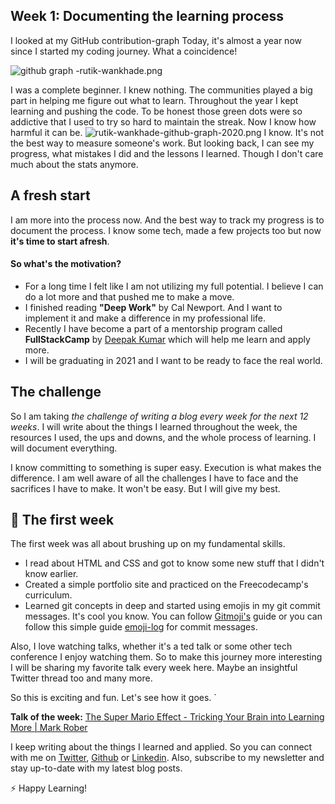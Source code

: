 ## Week 1: Documenting the learning process


I looked at my GitHub contribution-graph Today, it's almost a year now since I started my coding journey. What a coincidence!

![github graph -rutik-wankhade.png](https://cdn.hashnode.com/res/hashnode/image/upload/v1604847563099/yD7OO4apN.png)

I was a complete beginner. I knew nothing. The communities played a big part in helping me figure out what to learn. Throughout the year I kept learning and pushing the code. To be honest those green dots were so addictive that I used to try so hard to maintain the streak. Now I know how harmful it can be. 
![rutik-wankhade-github-graph-2020.png](https://cdn.hashnode.com/res/hashnode/image/upload/v1604848382323/N0TMHnhd3.png)
I know. It's not the best way to measure someone's work. But looking back, I can see my progress, what mistakes I did and the lessons I learned.
Though I don't care much about the stats anymore. 

## A fresh start
I am more into the process now. And the best way to track my progress is to document the process. I know some tech, made a few projects too but now **it's time to start afresh**. 

#### So what's the motivation?

- For a long time I felt like I am not utilizing my full potential. I believe I can do a lot more and that pushed me to make a move.
- I finished reading **"Deep Work"** by Cal Newport. And I want to implement it and make a difference in my professional life.
- Recently I have become a part of a mentorship program called **FullStackCamp** by [Deepak Kumar](https://twitter.com/HQdeepak) which will help me learn and apply more.
- I will be graduating in 2021 and I want to be ready to face the real world.   

## The challenge

So I am taking *the challenge of writing a blog every week for the next 12 weeks*. I will write about the things I learned throughout the week, the resources I used, the ups and downs, and the whole process of learning. I will document everything. 

I know committing to something is super easy. Execution is what makes the difference. I am well aware of all the challenges I have to face and the sacrifices I have to make. It won't be easy. But I will give my best.

 
## 📅 The first week

The first week was all about brushing up on my fundamental skills.
- I read about HTML and CSS and got to know some new stuff that I didn't know earlier. 
- Created a simple portfolio site and practiced on the Freecodecamp's curriculum.
- Learned git concepts in deep and started using emojis in my git commit messages. It's cool you know. You can follow [Gitmoji's](https://gitmoji.carloscuesta.me/) guide or you can follow this simple guide [emoji-log](https://github.com/ahmadawais/Emoji-Log/) for commit messages.

Also, I love watching talks, whether it's a ted talk or some other tech conference I enjoy watching them. So to make this journey more interesting I will be sharing my favorite talk every week here. Maybe an insightful Twitter thread too and many more.

So this is exciting and fun. Let's see how it goes. `

**Talk of the week:**
[The Super Mario Effect - Tricking Your Brain into Learning More | Mark Rober](https://youtu.be/9vJRopau0g0)

I keep writing about the things I learned and applied. So you can connect with me on [Twitter](https://twitter.com/WankhadeRutik), [Github](https://github.com/rutikwankhade)  or [Linkedin](https://www.linkedin.com/in/rutik-wankhade). Also, subscribe to my newsletter and stay up-to-date with my latest blog posts.

⚡ Happy Learning!  







